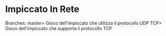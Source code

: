 # Impiccato In Rete
Branches:
master> Gioco dell'impiccato che utilizza il protocollo UDP
TCP> Gioco dell'impiccato che supporta il protocollo TCP
